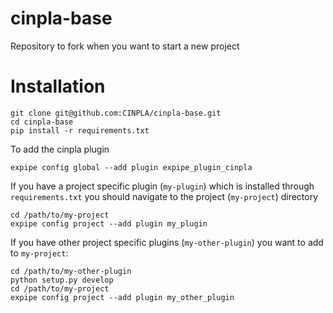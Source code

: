 # cinpla-base
Repository to fork when you want to start a new project

# Installation
```
git clone git@github.com:CINPLA/cinpla-base.git
cd cinpla-base
pip install -r requirements.txt
```

To add the cinpla plugin
```
expipe config global --add plugin expipe_plugin_cinpla
```


If you have a project specific plugin (`my-plugin`) which is installed through `requirements.txt` you should navigate to the project (`my-project`) directory 
```
cd /path/to/my-project
expipe config project --add plugin my_plugin
```


If you have other project specific plugins (`my-other-plugin`) you want to add to `my-project`:
```
cd /path/to/my-other-plugin
python setup.py develop
cd /path/to/my-project
expipe config project --add plugin my_other_plugin
```
